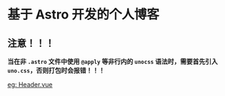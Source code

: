 # 基于 Astro 开发的个人博客


## 注意！！！

**当在非 `.astro` 文件中使用 `@apply` 等非行内的 `unocss` 语法时，需要首先引入 `uno.css`，否则打包时会报错！！！**

[eg: Header.vue](./src/components/Header.vue)